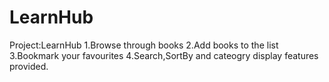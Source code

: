 # LearnHub
Project:LearnHub
1.Browse through books
2.Add books to the list 
3.Bookmark your favourites
4.Search,SortBy and cateogry display features provided.

